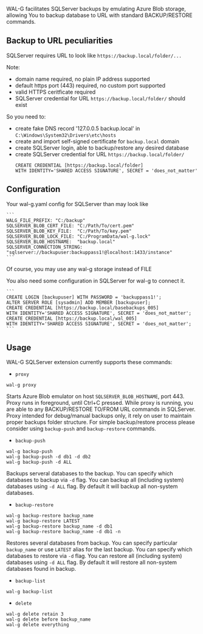 WAL-G facilitates SQLServer backups by emulating Azure Blob storage,
allowing You to backup database to URL with standard BACKUP/RESTORE commands.

Backup to URL peculiarities
---------------------------

SQLServer requires URL to look like `https://backup.local/folder/...`

Note:
* domain name required, no plain IP address supported
* default https port (443) required, no custom port supported
* valid HTTPS ceritficate required
* SQLServer credential for URL `https://backup.local/folder/` should exist

So you need to:
* create fake DNS record '127.0.0.5 backup.local' in `C:\Windows\System32\Drivers\etc\hosts`
* create and import self-signed certificate for `backup.local` domain
* create SQLServer login, able to backup/restore any desired database
* create SQLServer credential for URL `https://backup.local/folder/`
    ```
    CREATE CREDENTIAL [https://backup.local/folder]
    WITH IDENTITY='SHARED ACCESS SIGNATURE', SECRET = 'does_not_matter'
    ```

Configuration
-------------

Your wal-g.yaml config for SQLServer than may look like

    ```
    WALG_FILE_PREFIX: "C:/backup"
    SQLSERVER_BLOB_CERT_FILE: "C:/Path/To/cert.pem"
    SQLSERVER_BLOB_KEY_FILE:  "C:/Path/To/key.pem"
    SQLSERVER_BLOB_LOCK_FILE: "C:/ProgramData/wal-g.lock"
    SQLSERVER_BLOB_HOSTNAME:  "backup.local"
    SQLSERVER_CONNECTION_STRING: "sqlserver://backupuser:backuppass1!@localhost:1433/instance"
    ```

Of course, you may use any wal-g storage instead of FILE

You also need some configuration in SQLServer for wal-g to connect it.

    ```
    CREATE LOGIN [backupuser] WITH PASSWORD = 'backuppass1!';
    ALTER SERVER ROLE [sysadmin] ADD MEMBER [backupuser];
    CREATE CREDENTIAL [https://backup.local/basebackups_005]
    WITH IDENTITY='SHARED ACCESS SIGNATURE', SECRET = 'does_not_matter';
    CREATE CREDENTIAL [https://backup.local/wal_005]
    WITH IDENTITY='SHARED ACCESS SIGNATURE', SECRET = 'does_not_matter';
    ```

Usage
-----

WAL-G SQLServer extension currently supports these commands:

* ``proxy``

```
wal-g proxy
```

Starts Azure Blob emulator on host `SQLSERVER_BLOB_HOSTNAME`, port 443.
Proxy runs in foreground, until Ctrl+C pressed.
While proxy is running, you are able to any BACKUP/RESTORE TO/FROM URL commands in SQLServer.
Proxy intended for debug/manual backups only, it rely on user to maintain proper backups folder structure.
For simple backup/restore process please consider using `backup-push` and `backup-restore` commands.

* ``backup-push``

```
wal-g backup-push
wal-g backup-push -d db1 -d db2
wal-g backup-push -d ALL
```

Backups serveral databases to the backup. 
You can specify which databases to backup via `-d` flag.
You can backup all (including system) databases using `-d ALL` flag.
By default it will backup all non-system databases.

* ``backup-restore``

```
wal-g backup-restore backup_name
wal-g backup-restore LATEST
wal-g backup-restore backup_name -d db1
wal-g backup-restore backup_name -d db1 -n
```

Restores several databases from backup.
You can specify particular `backup_name` or use `LATEST` alias for the last backup.
You can specify which databases to restore via `-d` flag.
You can restore all (including system) databases using `-d ALL` flag.
By default it will restore all non-system databases found in backup.


* ``backup-list``

```
wal-g backup-list
```

* ``delete``

```
wal-g delete retain 3
wal-g delete before backup_name
wal-g delete everything
```
